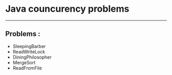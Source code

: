 # Java councurency problems
______________________________________
## Problems : 
 - SleepingBarber
 - ReadWriteLock
 - DiningPhilosopher
 - MergeSort
 - ReadFromFile